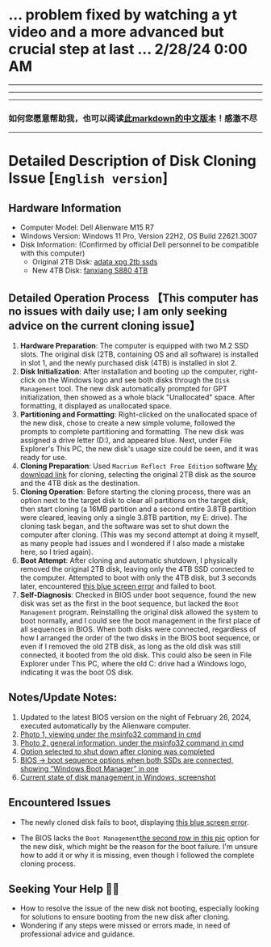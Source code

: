 # ... problem fixed by watching a yt video and a more advanced but crucial step at last ... 2/28/24 0:00 AM

----
----
----
### 如何您愿意帮助我，也可以阅读[此markdown的中文版本](README_CN.md)！感激不尽
----
# Detailed Description of Disk Cloning Issue [`English version`]

## Hardware Information

- Computer Model: Dell Alienware M15 R7
- Windows Version: Windows 11 Pro, Version 22H2, OS Build 22621.3007
- Disk Information: (Confirmed by official Dell personnel to be compatible with this computer)
  - Original 2TB Disk: [adata xpg 2tb ssds](https://www.adata.com/us/xpg/830)
  - New 4TB Disk: [fanxiang S880 4TB](https://www.amazon.ca/fanxiang-S880-Internal-Solid-State/dp/B0C6DL33T5)

## Detailed Operation Process 【This computer has no issues with daily use; I am only seeking advice on the current cloning issue】

1. **Hardware Preparation**: The computer is equipped with two M.2 SSD slots. The original disk (2TB, containing OS and all software) is installed in slot 1, and the newly purchased disk (4TB) is installed in slot 2.
2. **Disk Initialization**: After installation and booting up the computer, right-click on the Windows logo and see both disks through the `Disk Management` tool. The new disk automatically prompted for GPT initialization, then showed as a whole black "Unallocated" space. After formatting, it displayed as unallocated space.
3. **Partitioning and Formatting**: Right-clicked on the unallocated space of the new disk, chose to create a new simple volume, followed the prompts to complete partitioning and formatting. The new disk was assigned a drive letter (D:), and appeared blue. Next, under File Explorer's This PC, the new disk's usage size could be seen, and it was ready for use.
4. **Cloning Preparation**: Used `Macrium Reflect Free Edition` software [My download link](https://www.majorgeeks.com/files/details/macrium_reflect_free_edition.html) for cloning, selecting the original 2TB disk as the source and the 4TB disk as the destination.
5. **Cloning Operation**: Before starting the cloning process, there was an option next to the target disk to clear all partitions on the target disk, then start cloning (a 16MB partition and a second entire 3.8TB partition were cleared, leaving only a single 3.8TB partition, my E: drive). The cloning task began, and the software was set to shut down the computer after cloning. (This was my second attempt at doing it myself, as many people had issues and I wondered if I also made a mistake here, so I tried again).
6. **Boot Attempt**: After cloning and automatic shutdown, I physically removed the original 2TB disk, leaving only the 4TB SSD connected to the computer. Attempted to boot with only the 4TB disk, but 3 seconds later, encountered [this blue screen error](blue_screen_standalone_new_ssd.jpg) and failed to boot.
7. **Self-Diagnosis**: Checked in BIOS under boot sequence, found the new disk was set as the first in the boot sequence, but lacked the `Boot Management` program. Reinstalling the original disk allowed the system to boot normally, and I could see the boot management in the first place of all sequences in BIOS. When both disks were connected, regardless of how I arranged the order of the two disks in the BIOS boot sequence, or even if I removed the old 2TB disk, as long as the old disk was still connected, it booted from the old disk. This could also be seen in File Explorer under This PC, where the old C: drive had a Windows logo, indicating it was the boot OS disk.

## Notes/Update Notes:

1. Updated to the latest BIOS version on the night of February 26, 2024, executed automatically by the Alienware computer.
2. [Photo 1, viewing under the msinfo32 command in cmd](msinfo32_ssd1.jpg)
3. [Photo 2, general information, under the msinfo32 command in cmd](msinfo32_general.jpg)
4. [Option selected to shut down after cloning was completed](choose_to_shut_down_after_cloned.jpg)
5. [BIOS -> boot sequence options when both SSDs are connected, showing “Windows Boot Manager” in one](two_ssds_connected.PNG)
6. [Current state of disk management in Windows, screenshot](disk_management_right_now.png)

## Encountered Issues

- The newly cloned disk fails to boot, displaying [this blue screen error](blue_screen_standalone_new_ssd.jpg).

- The BIOS lacks the `Boot Management`[the second row in this pic](two_ssds_connected.PNG) option for the new disk, which might be the reason for the boot failure. I'm unsure how to add it or why it is missing, even though I followed the complete cloning process.

## Seeking Your Help 🙇‍🙏

- How to resolve the issue of the new disk not booting, especially looking for solutions to ensure booting from the new disk after cloning.
- Wondering if any steps were missed or errors made, in need of professional advice and guidance.
